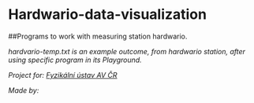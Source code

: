# Hardwario-data-visualization

##Programs to work with measuring station hardwario.

<i>hardvario-temp.txt<i> is an example outcome, from hardwario station, after using specific program in its Playground.

Project for: [Fyzikální ústav AV ČR](https://www.fzu.cz/domov)

Made by: 
